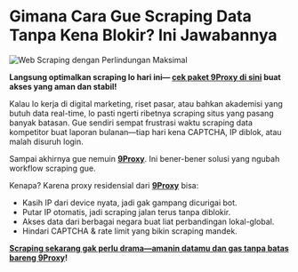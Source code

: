 # Gimana Cara Gue Scraping Data Tanpa Kena Blokir? Ini Jawabannya

![Web Scraping dengan Perlindungan Maksimal](https://datahubanalytics.com/wp-content/uploads/2024/04/dha-talend.jpg)

**Langsung optimalkan scraping lo hari ini— [cek paket 9Proxy di sini](https://the9proxy.short.gy/spotify-pricing-lily555) buat akses yang aman dan stabil!**

Kalau lo kerja di digital marketing, riset pasar, atau bahkan akademisi yang butuh data real-time, lo pasti ngerti ribetnya scraping situs yang pasang banyak batasan. Gue sendiri sempat frustrasi waktu scraping data kompetitor buat laporan bulanan—tiap hari kena CAPTCHA, IP diblok, atau malah disuruh login.

Sampai akhirnya gue nemuin **[9Proxy](https://the9proxy.short.gy/spotify-homepage-lily555)**. Ini bener-bener solusi yang ngubah workflow scraping gue.

Kenapa? Karena proxy residensial dari **[9Proxy](https://the9proxy.short.gy/spotify-homepage-lily555)** bisa:
- Kasih IP dari device nyata, jadi gak gampang dicurigai bot.
- Putar IP otomatis, jadi scraping jalan terus tanpa diblokir.
- Akses data dari berbagai negara buat liat perbandingan lokal-global.
- Hindari CAPTCHA & rate limit yang bikin scraping mandek.

**[Scraping sekarang gak perlu drama—amanin datamu dan gas tanpa batas bareng 9Proxy](https://the9proxy.short.gy/spotify-homepage-lily555)!**
